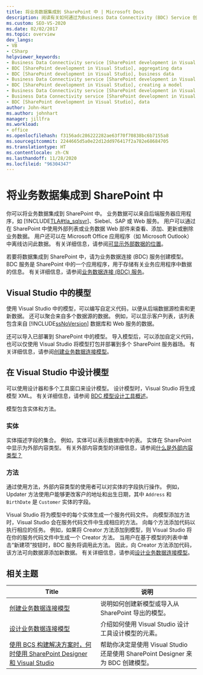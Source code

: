 ```yaml
---
title: 将业务数据集成到 SharePoint 中 | Microsoft Docs
description: 阅读有关如何通过为Business Data Connectivity (BDC) Service 创建模型来将业务数据集成到 SharePoint 中的简要摘要。
ms.custom: SEO-VS-2020
ms.date: 02/02/2017
ms.topic: overview
dev_langs:
- VB
- CSharp
helpviewer_keywords:
- Business Data Connectivity service [SharePoint development in Visual Studio], business data
- BDC [SharePoint development in Visual Studio], aggregating data
- BDC [SharePoint development in Visual Studio], business data
- Business Data Connectivity service [SharePoint development in Visual Studio], aggregating data
- BDC [SharePoint development in Visual Studio], creating a model
- Business Data Connectivity service [SharePoint development in Visual Studio], creating a model
- Business Data Connectivity service [SharePoint development in Visual Studio], data
- BDC [SharePoint development in Visual Studio], data
author: John-Hart
ms.author: johnhart
manager: jillfra
ms.workload:
- office
ms.openlocfilehash: f3156adc286222282ae63f70f70838bc6b7155a8
ms.sourcegitcommit: 2244665d5a0e22d12dd976417f2a782e68684705
ms.translationtype: HT
ms.contentlocale: zh-CN
ms.lasthandoff: 11/28/2020
ms.locfileid: "96304347"
---
```

# <a name="integrate-business-data-into-sharepoint"></a>将业务数据集成到 SharePoint 中
  你可以将业务数据集成到 SharePoint 中。 业务数据可以来自后端服务器应用程序，如 [!INCLUDE[TLA#tla_sqlsvr](../sharepoint/includes/tlasharptla-sqlsvr-md.md)]、Siebel、SAP 或 Web 服务。 用户可以通过在 SharePoint 中使用外部列表或业务数据 Web 部件来查看、添加、更新或删除业务数据。  用户还可以在 Microsoft Office 应用程序（如 Microsoft Outlook）中离线访问此数据。 有关详细信息，请参阅[可显示外部数据的位置](/previous-versions/office/developer/sharepoint-2010/ee558737(v=office.14))。

 若要将数据集成到 SharePoint 中，请为业务数据连接 (BDC) 服务创建模型。 BDC 服务是 SharePoint 中的一个应用程序，用于存储有关业务应用程序中数据的信息。 有关详细信息，请参阅[业务数据连接 (BDC) 服务](/previous-versions/office/developer/sharepoint-2010/ee556407(v=office.14))。

## <a name="models-in-visual-studio"></a>Visual Studio 中的模型
 使用 Visual Studio 中的模型，可以编写自定义代码，以便从后端数据源检索和更新数据。 还可以聚合来自多个数据源的数据。 例如，可以显示客户列表，该列表包含来自 [!INCLUDE[ssNoVersion](../sharepoint/includes/ssnoversion-md.md)] 数据库和 Web 服务的数据。

 还可以导入已部署到 SharePoint 中的模型。 导入模型后，可以添加自定义代码，也可以仅使用 Visual Studio 将模型打包并部署到多个 SharePoint 服务器场。 有关详细信息，请参阅[创建业务数据连接模型](../sharepoint/creating-a-business-data-connectivity-model.md)。

## <a name="design-a-model-in-visual-studio"></a>在 Visual Studio 中设计模型
 可以使用设计器和多个工具窗口来设计模型。 设计模型时，Visual Studio 将生成模型 XML。 有关详细信息，请参阅 [BDC 模型设计工具概述](../sharepoint/bdc-model-design-tools-overview.md)。

 模型包含实体和方法。

### <a name="entities"></a>实体
 实体描述字段的集合。 例如，实体可以表示数据库中的表。 实体在 SharePoint 中显示为外部内容类型。 有关外部内容类型的详细信息，请参阅[什么是外部内容类型？](/previous-versions/office/developer/sharepoint-2010/ee556391(v=office.14))

### <a name="methods"></a>方法
 通过使用方法，外部内容类型的使用者可以对实体的字段执行操作。 例如，Updater 方法使用户能够更改客户的地址和出生日期，其中 `Address` 和 `BirthDate` 是 `Customer` 实体的字段。

 Visual Studio 将为模型中的每个实体生成一个服务代码文件。 向模型添加方法时，Visual Studio 会在服务代码文件中生成相应的方法。 向每个方法添加代码以执行相应的任务。 例如，如果将 Creator 方法添加到模型，则 Visual Studio 将在你的服务代码文件中生成一个 Creator 方法。 当用户在基于模型的列表中单击“新建项”按钮时，BDC 服务将调用此方法。 因此，向 Creator 方法添加代码，该方法可向数据源添加新数据。 有关详细信息，请参阅[设计业务数据连接模型](../sharepoint/designing-a-business-data-connectivity-model.md)。

## <a name="related-topics"></a>相关主题

|Title|说明|
|-----------|-----------------|
|[创建业务数据连接模型](../sharepoint/creating-a-business-data-connectivity-model.md)|说明如何创建新模型或导入从 SharePoint 导出的模型。|
|[设计业务数据连接模型](../sharepoint/designing-a-business-data-connectivity-model.md)|介绍如何使用 Visual Studio 设计工具设计模型的元素。|
|[使用 BCS 构建解决方案时，何时使用 SharePoint Designer 和 Visual Studio](/previous-versions/office/developer/sharepoint-2010/ee558875(v=office.14))|帮助你决定是使用 Visual Studio 还是使用 SharePoint Designer 来为 BDC 创建模型。|
